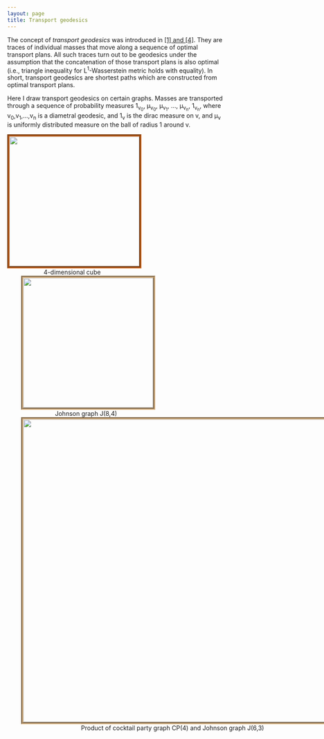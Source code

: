 ```yaml
---
layout: page
title: Transport geodesics
---
```


The concept of _transport geodesics_ was introduced in [[1] and [4]](/research.md). 
They are traces of individual masses that move along a sequence of optimal transport plans. 
All such traces turn out to be geodesics under the assumption that the concatenation of those transport plans is also optimal 
(i.e., triangle inequality for L<sup>1</sup>-Wasserstein metric holds with equality).
In short, transport geodesics are shortest paths which are constructed from optimal transport plans.

Here I draw transport geodesics on certain graphs. Masses are transported through a sequence of probability measures 1<sub>v<sub>0</sub></sub>,
&mu;<sub>v<sub>0</sub></sub>, &mu;<sub>v<sub>1</sub></sub>, ..., &mu;<sub>v<sub>n</sub></sub>, 1<sub>v<sub>n</sub></sub>, 
where v<sub>0</sub>,v<sub>1</sub>,...,v<sub>n</sub> is a diametral geodesic, and  1<sub>v</sub> is the dirac measure on v, and &mu;<sub>v</sub> is uniformly distributed measure on the ball of radius 1 around v.

<figure style="width:300px; float:left ; margin:0px; text-align:center; padding-right:32px;">	
<img src="/images/anim-4cube.gif" style="width:300;border:5px groove #D2691E" /> 
<figcaption>4-dimensional cube</figcaption>
</figure>

<figure style="width:300px; float:left; margin:0px; text-align:center; padding-left:32px;">
<img src="/images/anim-j84.gif" style="width:300;border:5px groove #DEB887" />
<figcaption>Johnson graph J(8,4)</figcaption>
</figure>

<figure style="width:700px; float:left; margin:0px; text-align:center; padding-left:32px;">
<img src="/images/ani-CPJ.gif" style="width:700;border:5px groove #DEB887" />
<figcaption>Product of cocktail party graph CP(4) and Johnson graph J(6,3)</figcaption>
</figure>
